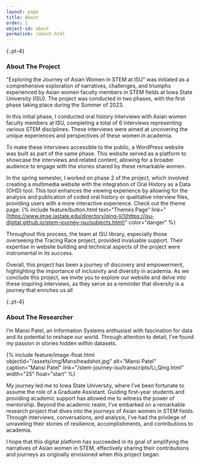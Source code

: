 ```yaml
---
layout: page
title: About 
order: 1
object-id: about
permalink: /about.html
---
```


{:.pt-4}
### About The Project

"Exploring the Journey of Asian Women in STEM at ISU" was initiated as a comprehensive exploration of narratives, challenges, and triumphs experienced by Asian women faculty members in STEM fields at Iowa State University (ISU). The project was conducted in two phases, with the first phase taking place during the Summer of 2023.

In this initial phase, I conducted oral history interviews with Asian women faculty members at ISU, completing a total of 6 interviews representing various STEM disciplines. These interviews were aimed at uncovering the unique experiences and perspectives of these women in academia.

To make these interviews accessible to the public, a WordPress website was built as part of the same phase. This website served as a platform to showcase the interviews and related content, allowing for a broader audience to engage with the stories shared by these remarkable women.

In the spring semester, I worked on phase 2 of the project, which involved creating a multimedia website with the integration of Oral History as a Data (OHD) tool. This tool enhances the viewing experience by allowing for the analysis and publication of coded oral history or qualitative interview files, providing users with a more interactive experience. Check out the theme page: {% include feature/button.html text="Themes Page" link="[https://www.imse.iastate.edu/directory/qing-li/](https://isu-digital.github.io/stem-journey-isu/subjects.html)" color="danger" %} 

Throughout this process, the team at ISU library, especially those overseeing the Tracing Race project, provided invaluable support. Their expertise in website building and technical aspects of the project were instrumental in its success.

Overall, this project has been a journey of discovery and empowerment, highlighting the importance of inclusivity and diversity in academia. As we conclude this project, we invite you to explore our website and delve into these inspiring interviews, as they serve as a reminder that diversity is a journey that enriches us all

{:.pt-4}
### About The Researcher

I’m Mansi Patel, an Information Systems enthusiast with fascination for data and its potential to reshape our world. Through attention to detail, I’ve found my passion in stories hidden within datasets.


{% include feature/image-float.html objectid="/assets/img/Mansiheadshot.jpg" alt="Mansi Patel" caption="Mansi Patel" link="/stem-journey-isu/transcripts/Li_Qing.html" width="25" float="start" %}


My journey led me to Iowa State University, where I’ve been fortunate to assume the role of a Graduate Assistant. Guiding first-year students and providing academic support has allowed me to witness the power of mentorship. Beyond the academic realm, I’ve embarked on a remarkable research project that dives into the journeys of Asian women in STEM fields. Through interviews, conversations, and analysis, I’ve had the privilege of unraveling their stories of resilience, accomplishments, and contributions to academia.

I hope that this digital platform has succeeded in its goal of amplifying the narratives of Asian women in STEM, effectively sharing their contributions and journeys as originally envisioned when this project began.

<div class="clearfix"></div>
